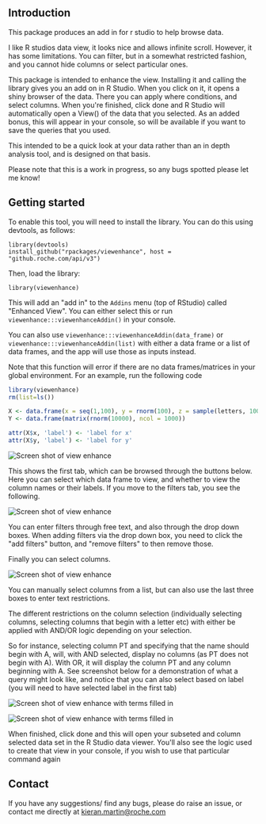 
## Introduction 
This package produces an add in for r studio to help browse data.

I like R studios data view, it looks nice and allows infinite scroll. However, it has some limitations. You can filter, but in a somewhat restricted fashion, and you cannot hide columns or select particular ones.

This package is intended to enhance the view. Installing it and calling the library gives you an add on in R Studio. When you click on it, it opens a shiny browser of the data. There you can apply where conditions, and select columns. When you're finished, click done and R Studio will automatically open a View() of the data that you selected. As an added bonus, this will appear in your console, so will be available if you want to save the queries that you used.

This intended to be a quick look at your data rather than an in depth analysis tool, and is designed on that basis.

Please note that this is a work in progress, so any bugs spotted please let me know!

## Getting started

To enable this tool, you will need to install the library. You can do this using devtools, as follows:

    library(devtools)
    install_github("rpackages/viewenhance", host = "github.roche.com/api/v3")
    
Then, load the library:

    library(viewenhance)

This will add an "add in" to the `Addins` menu (top of RStudio) called "Enhanced View". You can either select this or run `viewenhance:::viewenhanceAddin()` in your console.

You can also use `viewenhance:::viewenhanceAddin(data_frame)` or `viewenhance:::viewenhanceAddin(list)` with either a data frame or a list of data frames, and the app will use those as inputs instead. 

Note that this function will error if there are no data frames/matrices in your global environment. For an example, run the following code

```r
library(viewenhance)
rm(list=ls())

X <- data.frame(x = seq(1,100), y = rnorm(100), z = sample(letters, 100, replace = T))
Y <- data.frame(matrix(rnorm(10000), ncol = 1000))

attr(X$x, 'label') <- 'label for x'
attr(X$y, 'label') <- 'label for y'
```


![Screen shot of view enhance](images/landing_select.png)

This shows the first tab, which can be browsed through the buttons below. Here you can select which data frame to view, and whether to view the column names or their labels. If you move to the filters tab, you see the following.

![Screen shot of view enhance](images/multiplefilters.png)

You can enter filters through free text, and also through the drop down boxes. When adding filters via the drop down box, you need to click the "add filters" button, and "remove filters" to then remove those.

Finally you can select columns.

![Screen shot of view enhance](images/selectcolumns.png)

You can manually select columns from a list, but can also use the last three boxes to enter text restrictions.

The different restrictions on the column selection (individually selecting columns, selecting columns that begin with a letter etc) with either be applied with AND/OR logic depending on your selection.

So for instance, selecting column PT and specifying that the name should begin with A, will, with AND selected, display no columns (as PT does not begin with A). With OR, it will display the column PT and any column beginning with A. See screenshot below for a demonstration of what a query might look like, and notice that you can also select based on label (you will need to have selected label in the first tab)

![Screen shot of view enhance with terms filled in ](images/columnsstring.png)

![Screen shot of view enhance with terms filled in ](images/columnonlabel.png)

When finished, click done and this will open your subseted and column selected data set in the R Studio data viewer. You'll also see the logic used to create that view in your console, if you wish to use that particular command again

## Contact

If you have any suggestions/ find any bugs, please do raise an issue, or contact me directly at kieran.martin@roche.com
